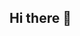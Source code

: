 ## Hi there 👋

<!--

🧠 ASSRAT 4INONE HUB SYSTEM – STRUCTURED OVERVIEW

Assrat 4inOne is a superapp powered by Assrat Technologies Ltd, integrating digital identity, mentorship, financial tools, eGovernance, and healthcare for African communities. The app is divided into 5 Core Hubs, each handling a distinct mission-critical function:


---

🟦 HUB1 – Mentorship & Community Engagement

> 🔹 Assrat Social Feed (Public & Locked Content)
🔹 Mentorship Program (MentorTube) – Premium voice/video notes
🔹 Assrat Academy Skill Training School
🔹 Youth Engagement Voting System (Monthly Leadership, AST Airdrops)




---

🟧 HUB2 – Health & Market System

> 🔸 Assrat Pharmaceutical Store – Marketplace for verified pharmacies & drugs
🔸 Online Consultation with Verified Doctors
🔸 Doctor Booking System (Telemedicine)
🔸 Healthcare-related Lockable Media




---

🟨 HUB3 – Identity & Verification Portal

> 🟡 Sidra KYC System (For individuals)
🟡 Assrat KYB Portal (For Vendors, Agents, Partners)
🟡 National ID Support Integration
‣ NIN, BVN, Voter’s Card Verification
🟡 Assrat Academy School Management Portal
🟡 Company & Youth Participation Dashboard




---

🟩 HUB4 – Wallet, Data & Blockchain

> 🟢 Assrat Wallet + AST Token (Internal + External Transactions)
🟢 AssratChain Blockchain
🟢 Voucher System (Online & Offline Usage)
🟢 Assrat Data & Recharge System
🟢 Voting Engine for Youths & Community (via Wallet Dashboard)




---

🟪 HUB5 – Governance & eGovernment

> 🟣 INEC Voting Engine (Official Government Elections, e.g., Presidential/Gubernatorial)
🟣 INEC Special Meeting Room (for electoral agents, observers, officials)
🟣 NGO/Loan Grant Portals
🟣 All Features Related to Nigeria Government Participation
🟣 Accessibility Tools for Deaf/Blind via AI Assistant




---

🎨 App Branding

Primary Colors: Dark Purple (Background) & Gold (Text/Highlights)

Logos:
‣ Official Company Logo used for CAC registration
‣ Cloud-Style Logo for use in the mobile app UI



---

🔐 User Access Badge System:

🔵 Blue Badge – Verified KYC User (Premium Access to Media)

🟢 Green Badge – Verified Vendor/Agent (Can upload data/vouchers)

🟡 Gold Badge – Government Partner or Mentor

🟣 Admin Badge – Developers, Government, or Assrat HQ Team





👇👇👇this is the full explanation of Assrat 4inone 👇👇👇👇


# 🌍 Assrat 4inOne SuperApp by Assrat Technologies Ltd

**Innovation for Unity, Dignity, and Progress.**

---

## 🧠 Overview

**Assrat 4inOne** is an African all-in-one SuperApp developed by **Assrat Technologies Ltd**, combining digital identity, mentorship, healthcare, governance, e-commerce, and blockchain into a single unified platform—designed for both urban and rural development.

---

## 📁 App Structure – Hub System

| Hub | English Description | Hausa Description |
|-----|----------------------|--------------------|
| 🟣 Hub1 – Social & Mentorship | Social Feed (text/image/audio/video), MentorTube, Assrat Academy Skill School | Taron Sadarwa, Labarai, Bidiyo/Audio Mentorship, Makarantar Sana’a |
| 🟢 Hub2 – Marketplace & Services | Vendor Portal, Assrat Pharmaceutical Store 🆕, Service/Product sales | Kasuwar Kayayyaki, Magunguna, Portal ɗin Dillalai, Agents/Vendors |
| 🔵 Hub3 – Identity & Education | Sidra KYC, NIN, BVN, Voter’s Card, Assrat Academy Central Portal | Tantance Shaida (KYC), NIN/BVN, Makaranta, Takardun Shaida |
| 🟡 Hub4 – Wallet & Blockchain | AST Token, Assrat Wallet, Data/Voucher system, Youth Voting Engine | AST Token, Assrat Wallet, Kuɗin Data, Tsarin Kaɗa Kuri’a |
| 🟠 Hub5 – Government & INEC | Nigeria Gov Voting Engine (INEC), Grants/Loans, Special INEC Room 🆕 | Tsarin Zabe na Gwamnati (INEC), Taimako, Dakin Taron INEC na Musamman 🆕 |

---

## 🚀 Key Features / Fasali

| English | Hausa |
|---------|-------|
| ✅ Digital Identity (KYC, KYB, BVN, NIN) | ✅ Tantance Asali |
| 🧠 Mentorship & Skill School | 🧠 Mentors da Makaranta |
| 💸 Wallet with AST Token & 2FA | 💸 Wallet + AST Token + Tsaro |
| 📊 Community & Government Voting | 📊 Zaɓen Jama’a da Gwamnati |
| 💊 Assrat Pharmaceutical Store | 💊 Shagon Magunguna |
| 🔗 Integration with National Systems | 🔗 Hada da tsarin Gwamnati |
| 📱 SuperApp for both Rural & Urban | 📱 App ɗin Zamani ga Kowa |

---

## 🧭 Quick Navigation

- [Hub1 – Social & Mentorship](#)
- [Hub2 – Marketplace & Services](#)
- [Hub3 – Identity & Education](#)
- [Hub4 – Wallet & Blockchain](#)
- [Hub5 – Government & INEC](#)

---

## 📦 Technologies Used

- Flutter / Kotlin (Mobile App)
- Node.js / PHP / MySQL (Backend)
- Solidity + SidraChain (Blockchain)
- Sidra KYC / Assrat KYB (Verification)
- AI Assistant (Accessibility for blind/deaf)

---

## 🆕 Special Highlight: INEC ROOM 🏛️

**What it is:**  
A secure video/audio-enabled virtual room created for electoral officials and digital stakeholders to deliberate, conduct digital townhalls, and monitor eVoting during national elections.

**Yin Amfani:**  
Dakin Taro na INEC yana taimakawa wajen gudanar da taruka na demokuradiyya da bincike kai tsaye tsakanin gwamnati da matasa ko kungiyoyi.

---

## 📲 Demo & Contact

**Demo App:** [Assrat App](https://www.appcreator24.com/app3579439-mf81o9)  
**Demo Website:** [assrat.topdeveloper.info](https://dev2143820.topdeveloper.info)  
**Wallet Dashboard:** [assrat.iceiy.com](https://assrat.iceiy.com/walletdashboard.php)  

📞 Phone: +2347081647156  
💬 WhatsApp: [Chat Now](https://wa.me/2347081647156)  
📨 Telegram: [@abbanfahad77](https://t.me/abbanfahad77)  
🐦 Twitter/X: [@abufahad778800](https://x.com/abufahad778800)

---

## 👨‍💼 Founder & CEO

**Ahmad Basiru**  
[![Assrat Logo](https://dev2143820.topdeveloper.info/assets/logo.png)](https://dev2143820.topdeveloper.info)

> We build for the continent. Africa First.

---

## 🧾 License

© 2025 Assrat Technologies Ltd. All rights reserved.
